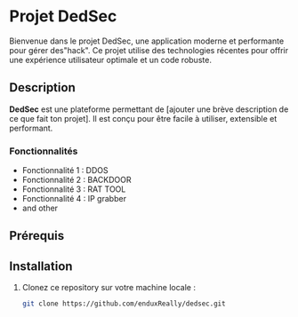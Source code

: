 # Projet DedSec

Bienvenue dans le projet DedSec, une application moderne et performante pour gérer des"hack". Ce projet utilise des technologies récentes pour offrir une expérience utilisateur optimale et un code robuste.

## Description

**DedSec** est une plateforme permettant de [ajouter une brève description de ce que fait ton projet]. Il est conçu pour être facile à utiliser, extensible et performant.

### Fonctionnalités
- Fonctionnalité 1 : DDOS
- Fonctionnalité 2 : BACKDOOR
- Fonctionnalité 3 : RAT TOOL
- Fonctionnalité 4 : IP grabber
- and other

## Prérequis

## Installation

1. Clonez ce repository sur votre machine locale :

   ```bash
   git clone https://github.com/enduxReally/dedsec.git
